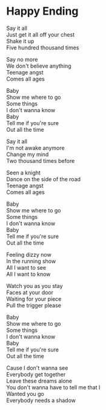 # Happy Ending  

Say it all  
Just get it all off your chest  
Shake it up  
Five hundred thousand times  

Say no more  
We don't believe anything  
Teenage angst  
Comes all ages  

Baby  
Show me where to go  
Some things  
I don't wanna know  
Baby  
Tell me if you're sure  
Out all the time  

Say it all  
I'm not awake anymore  
Change my mind  
Two thousand times before  

Seen a knight  
Dance on the side of the road  
Teenage angst  
Comes all ages  

Baby  
Show me where to go  
Some things  
I don't wanna know  
Baby  
Tell me if you're sure  
Out all the time  

Feeling dizzy now  
In the running show  
All I want to see  
All I want to know  

Watch you as you stay  
Faces at your door  
Waiting for your piece  
Pull the trigger please  

Baby  
Show me where to go  
Some things  
I don't wanna know  
Baby  
Tell me if you're sure  
Out all the time  

Cause I don't wanna see  
Everybody get together  
Leave these dreams alone  
You don't wanna have to tell me that I  
Wanted you go  
Everybody needs a shadow  
